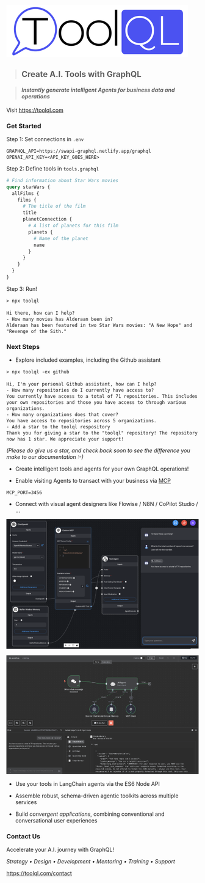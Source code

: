 ![](./res/toolql-logo-close.png)



> ## Create A.I. Tools with GraphQL

> #### *Instantly generate intelligent Agents for business data and operations*

Visit https://toolql.com



### Get Started

Step 1: Set connections in `.env`

```properties
GRAPHQL_API=https://swapi-graphql.netlify.app/graphql
OPENAI_API_KEY=<API_KEY_GOES_HERE>
```

Step 2: Define tools in `tools.graphql`

```graphql
# Find information about Star Wars movies
query starWars {
  allFilms {
    films {
      # The title of the film
      title
      planetConnection {
        # A list of planets for this film
        planets {
          # Name of the planet
          name
        }
      }
    }
  }
}
```


Step 3: Run!

```
> npx toolql

Hi there, how can I help?
- How many movies has Alderaan been in?
Alderaan has been featured in two Star Wars movies: "A New Hope" and "Revenge of the Sith."

```



### Next Steps

* Explore included examples, including the Github assistant

```
> npx toolql -ex github

Hi, I'm your personal Github assistant, how can I help?
- How many repositories do I currently have access to?
You currently have access to a total of 71 repositories. This includes your own repositories and those you have access to through various organizations.
- How many organizations does that cover?
You have access to repositories across 5 organizations.
- Add a star to the toolql respository
Thank you for giving a star to the "toolql" repository! The repository now has 1 star. We appreciate your support!
```

*(Please do give us a star, and check back soon to see the difference you make to our documentation :-)*

* Create intelligent tools and agents for your own GraphQL operations!

* Enable visiting Agents to transact with your business via [MCP](https://docs.anthropic.com/en/docs/agents-and-tools/mcp)

```properties
MCP_PORT=3456
```

* Connect with visual agent designers like Flowise / N8N / CoPilot Studio / ...

![img.png](res/flowise.png)

![img.png](res/n8n.png)

* Use your tools in LangChain agents via the ES6 Node API

* Assemble robust, schema-driven agentic toolkits across multiple services

* Build *convergent applications*, combining conventional and conversational user experiences



### Contact Us

Accelerate your A.I. journey with GraphQL!

*Strategy • Design • Development • Mentoring • Training • Support*

https://toolql.com/contact
